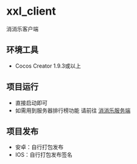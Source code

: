 # xxl_client
消消乐客户端

## 环境工具
- Cocos Creator 1.9.3或以上

## 项目运行
- 直接启动即可
- 如需用到服务器排行榜功能 请前往 [消消乐服务端](https://github.com/cdetective/xxl_server.git)

## 项目发布
- 安卓：自行打包发布
- IOS：自行打包发布签名